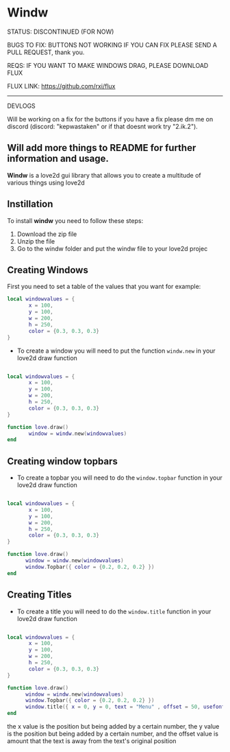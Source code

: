 # Windw
STATUS: DISCONTINUED (FOR NOW)

BUGS TO FIX: BUTTONS NOT WORKING IF YOU CAN FIX PLEASE SEND A PULL REQUEST, thank you.

REQS: IF YOU WANT TO MAKE WINDOWS DRAG, PLEASE DOWNLOAD FLUX 

FLUX LINK: https://github.com/rxi/flux

-------------------------
DEVLOGS

Will be working on a fix for the buttons if you have a fix please dm me on discord (discord: "kepwastaken" or if that doesnt work try "2.ik.2").

Will add more things to README for further information and usage.
-----------------------------------------
**Windw** is a love2d gui library that allows you to create a multitude of various things using love2d


## Instillation

To install **windw** you need to follow these steps:

1. Download the zip file
2. Unzip the file
3. Go to the windw folder and put the windw file to your love2d projec

## Creating Windows

First you need to set a table of the values that you want for example:

```lua
local windowvalues = {
       x = 100,
       y = 100,
       w = 200,
       h = 250,
       color = {0.3, 0.3, 0.3}
}

```

* To create a window you will need to put the function ```windw.new``` in your love2d draw function

```lua

local windowvalues = {
       x = 100,
       y = 100,
       w = 200,
       h = 250,
       color = {0.3, 0.3, 0.3}
}

function love.draw() 
       window = windw.new(windowvalues)
end

```
## Creating window topbars

* To create a topbar you will need to do the ``window.topbar`` function in your love2d draw function

```lua

local windowvalues = {
       x = 100,
       y = 100,
       w = 200,
       h = 250,
       color = {0.3, 0.3, 0.3}
}

function love.draw()
      window = windw.new(windowvalues)
      window.Topbar({ color = {0.2, 0.2, 0.2} })
end

```
## Creating Titles

* To create a title you will need to do the ``window.title`` function in your love2d draw function

```lua

local windowvalues = {
       x = 100,
       y = 100,
       w = 200,
       h = 250,
       color = {0.3, 0.3, 0.3}
}

function love.draw()
      window = windw.new(windowvalues)
      window.Topbar({ color = {0.2, 0.2, 0.2} })
      window.title({ x = 0, y = 0, text = "Menu" , offset = 50, usefont = love.graphics.setFont(love.graphics.newFont(10))})
end

```
the x value is the position but being added by a certain number, the y value is the position but being added by a certain number, and the offset value is amount that the text is away from the text's original position



